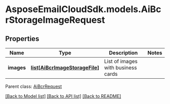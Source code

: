 # AsposeEmailCloudSdk.models.AiBcrStorageImageRequest
## Properties
Name | Type | Description | Notes
------------ | ------------- | ------------- | -------------
**images** | [**list[AiBcrImageStorageFile]**](AiBcrImageStorageFile.md) | List of images with business cards              | 

 Parent class: [AiBcrRequest](AiBcrRequest.md)

[[Back to Model list]](README.md#documentation-for-models) [[Back to API list]](README.md#documentation-for-api-endpoints) [[Back to README]](README.md)


